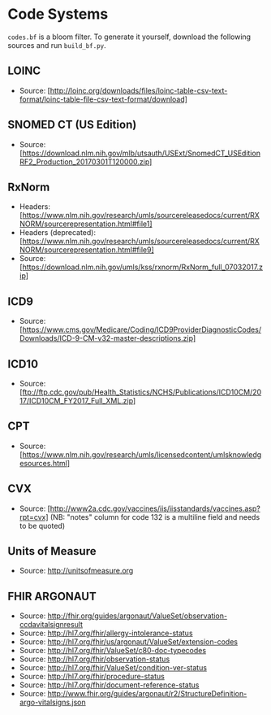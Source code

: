 # Code Systems

`codes.bf` is a bloom filter. To generate it yourself, download the following sources and run `build_bf.py`.

## LOINC

* Source: [http://loinc.org/downloads/files/loinc-table-csv-text-format/loinc-table-file-csv-text-format/download]

## SNOMED CT (US Edition)

* Source: [https://download.nlm.nih.gov/mlb/utsauth/USExt/SnomedCT_USEditionRF2_Production_20170301T120000.zip]

## RxNorm

* Headers: [https://www.nlm.nih.gov/research/umls/sourcereleasedocs/current/RXNORM/sourcerepresentation.html#file1]
* Headers (deprecated): [https://www.nlm.nih.gov/research/umls/sourcereleasedocs/current/RXNORM/sourcerepresentation.html#file9]
* Source: [https://download.nlm.nih.gov/umls/kss/rxnorm/RxNorm_full_07032017.zip]

## ICD9

* Source: [https://www.cms.gov/Medicare/Coding/ICD9ProviderDiagnosticCodes/Downloads/ICD-9-CM-v32-master-descriptions.zip]

## ICD10

* Source: [ftp://ftp.cdc.gov/pub/Health_Statistics/NCHS/Publications/ICD10CM/2017/ICD10CM_FY2017_Full_XML.zip]

## CPT

* Source: [https://www.nlm.nih.gov/research/umls/licensedcontent/umlsknowledgesources.html]

## CVX

* Source: [http://www2a.cdc.gov/vaccines/iis/iisstandards/vaccines.asp?rpt=cvx] (NB: "notes" column for code 132 is a multiline field and needs to be quoted)

## Units of Measure

* Source: http://unitsofmeasure.org

## FHIR ARGONAUT

* Source: http://fhir.org/guides/argonaut/ValueSet/observation-ccdavitalsignresult
* Source: http://hl7.org/fhir/allergy-intolerance-status
* Source: http://hl7.org/fhir/us/argonaut/ValueSet/extension-codes
* Source: http://hl7.org/fhir/ValueSet/c80-doc-typecodes
* Source: http://hl7.org/fhir/observation-status
* Source: http://hl7.org/fhir/ValueSet/condition-ver-status
* Source: http://hl7.org/fhir/procedure-status
* Source: http://hl7.org/fhir/document-reference-status
* Source: http://www.fhir.org/guides/argonaut/r2/StructureDefinition-argo-vitalsigns.json